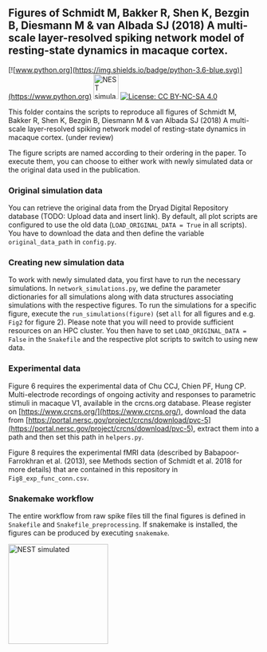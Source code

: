 ## Figures of Schmidt M, Bakker R, Shen K, Bezgin B, Diesmann M & van Albada SJ (2018) A multi-scale layer-resolved spiking network model of resting-state dynamics in macaque cortex.

[![www.python.org](https://img.shields.io/badge/python-3.6-blue.svg)](https://www.python.org) <a href="http://www.nest-simulator.org"> <img src="https://raw.githubusercontent.com/nest/nest-simulator/master/extras/logos/nest-simulated.png" alt="NEST simulated" width="50"/></a> [![License: CC BY-NC-SA 4.0](https://img.shields.io/badge/License-CC%20BY--NC--SA%204.0-lightgrey.svg)](https://creativecommons.org/licenses/by-nc-sa/4.0/)

This folder contains the scripts to reproduce all figures of Schmidt M, Bakker R, Shen K, Bezgin B, Diesmann M & van Albada SJ (2018) A multi-scale layer-resolved spiking network model of resting-state dynamics in macaque cortex. (under review)

The figure scripts are named according to their ordering in the paper. To execute them, you can choose to either work with newly simulated data or the original data used in the publication. 

### Original simulation data

You can retrieve the original data from the Dryad Digital Repository database (TODO: Upload data and insert link). By default, all plot scripts are configured to use the old data (`LOAD_ORIGINAL_DATA = True` in all scripts). You have to download the data and then define the variable `original_data_path` in `config.py`. 

### Creating new simulation data

To work with newly simulated data, you first have to run the necessary simulations. In `network_simulations.py`, we define the parameter dictionaries for all simulations along with data structures associating simulations with the respective figures. To run the simulations for a specific figure, execute the `run_simulations(figure)` (set `all` for all figures and e.g. `Fig2` for figure 2). Please note that you will need to provide sufficient resources on an HPC cluster.
You then have to set `LOAD_ORIGINAL_DATA = False` in the `Snakefile` and the respective plot scripts to switch to using new data.

### Experimental data

Figure 6 requires the experimental data of Chu CCJ, Chien PF, Hung CP. Multi-electrode recordings of ongoing activity
and responses to parametric stimuli in macaque V1, available in the crcns.org database. Please register on [https://www.crcns.org/](https://www.crcns.org/), download the data from [https://portal.nersc.gov/project/crcns/download/pvc-5](https://portal.nersc.gov/project/crcns/download/pvc-5), extract them into a path and then set this path in `helpers.py`.

Figure 8 requires the experimental fMRI data (described by Babapoor-Farrokhran et al. (2013), see Methods section of Schmidt et al. 2018 for more details) that are contained in this repository in `Fig8_exp_func_conn.csv`.

### Snakemake workflow

The entire workflow from raw spike files till the final figures is defined in `Snakefile` and `Snakefile_preprocessing`. If snakemake is installed, the figures can be produced by executing `snakemake`.

<img src="https://raw.githubusercontent.com/nest/nest-simulator/master/extras/logos/nest-simulated.png" alt="NEST simulated" width="200"/>

